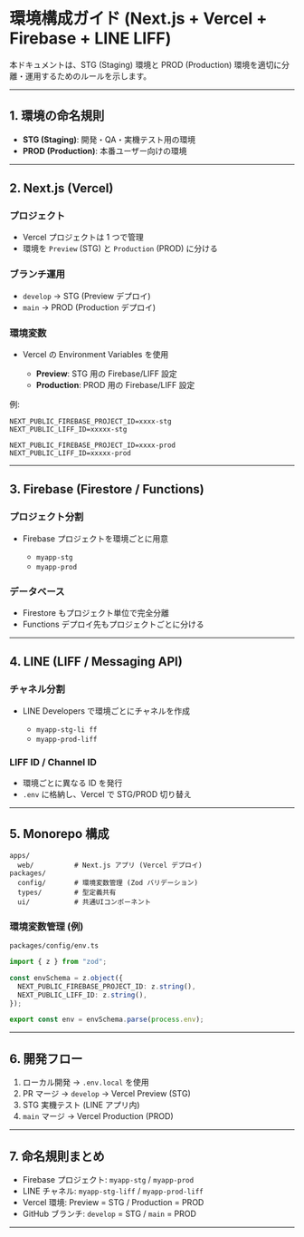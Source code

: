 # 環境構成ガイド (Next.js + Vercel + Firebase + LINE LIFF)

本ドキュメントは、STG (Staging) 環境と PROD (Production) 環境を適切に分離・運用するためのルールを示します。

---

## 1. 環境の命名規則

* **STG (Staging)**: 開発・QA・実機テスト用の環境
* **PROD (Production)**: 本番ユーザー向けの環境

---

## 2. Next.js (Vercel)

### プロジェクト

* Vercel プロジェクトは 1 つで管理
* 環境を `Preview` (STG) と `Production` (PROD) に分ける

### ブランチ運用

* `develop` → STG (Preview デプロイ)
* `main` → PROD (Production デプロイ)

### 環境変数

* Vercel の Environment Variables を使用

  * **Preview**: STG 用の Firebase/LIFF 設定
  * **Production**: PROD 用の Firebase/LIFF 設定

例:

```
NEXT_PUBLIC_FIREBASE_PROJECT_ID=xxxx-stg
NEXT_PUBLIC_LIFF_ID=xxxxx-stg
```

```
NEXT_PUBLIC_FIREBASE_PROJECT_ID=xxxx-prod
NEXT_PUBLIC_LIFF_ID=xxxxx-prod
```

---

## 3. Firebase (Firestore / Functions)

### プロジェクト分割

* Firebase プロジェクトを環境ごとに用意

  * `myapp-stg`
  * `myapp-prod`

### データベース

* Firestore もプロジェクト単位で完全分離
* Functions デプロイ先もプロジェクトごとに分ける

---

## 4. LINE (LIFF / Messaging API)

### チャネル分割

* LINE Developers で環境ごとにチャネルを作成

  * `myapp-stg-li ff`
  * `myapp-prod-liff`

### LIFF ID / Channel ID

* 環境ごとに異なる ID を発行
* `.env` に格納し、Vercel で STG/PROD 切り替え

---

## 5. Monorepo 構成

```
apps/
  web/          # Next.js アプリ (Vercel デプロイ)
packages/
  config/       # 環境変数管理 (Zod バリデーション)
  types/        # 型定義共有
  ui/           # 共通UIコンポーネント
```

### 環境変数管理 (例)

`packages/config/env.ts`

```ts
import { z } from "zod";

const envSchema = z.object({
  NEXT_PUBLIC_FIREBASE_PROJECT_ID: z.string(),
  NEXT_PUBLIC_LIFF_ID: z.string(),
});

export const env = envSchema.parse(process.env);
```

---

## 6. 開発フロー

1. ローカル開発 → `.env.local` を使用
2. PR マージ → `develop` → Vercel Preview (STG)
3. STG 実機テスト (LINE アプリ内)
4. `main` マージ → Vercel Production (PROD)

---

## 7. 命名規則まとめ

* Firebase プロジェクト: `myapp-stg` / `myapp-prod`
* LINE チャネル: `myapp-stg-liff` / `myapp-prod-liff`
* Vercel 環境: Preview = STG / Production = PROD
* GitHub ブランチ: `develop` = STG / `main` = PROD

---
